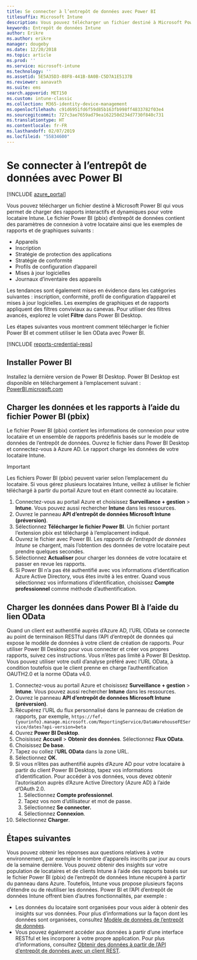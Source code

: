 ```yaml
---
title: Se connecter à l’entrepôt de données avec Power BI
titlesuffix: Microsoft Intune
description: Vous pouvez télécharger un fichier destiné à Microsoft Power BI qui vous permet de charger des rapports interactifs et dynamiques pour votre locataire Microsoft Intune.
keywords: Entrepôt de données Intune
author: Erikre
ms.author: erikre
manager: dougeby
ms.date: 12/20/2018
ms.topic: article
ms.prod: ''
ms.service: microsoft-intune
ms.technology: ''
ms.assetid: 5E5A35D3-88F8-441B-8A0B-C5D7A1E5137B
ms.reviewer: aanavath
ms.suite: ems
search.appverid: MET150
ms.custom: intune-classic
ms.collection: M365-identity-device-management
ms.openlocfilehash: c91d6951fd6f59d85b163fb998ff4833782f03e4
ms.sourcegitcommit: 727c3ae7659ad79ea162250d234d7730f840c731
ms.translationtype: HT
ms.contentlocale: fr-FR
ms.lasthandoff: 02/07/2019
ms.locfileid: "55834600"
---
```

# <a name="connect-to-the-data-warehouse-with-power-bi"></a>Se connecter à l’entrepôt de données avec Power BI

[!INCLUDE [azure_portal](./includes/azure_portal.md)]

Vous pouvez télécharger un fichier destiné à Microsoft Power BI qui vous permet de charger des rapports interactifs et dynamiques pour votre locataire Intune. Le fichier Power BI (pbix) d’entrepôt de données contient des paramètres de connexion à votre locataire ainsi que les exemples de rapports et de graphiques suivants :  

  -  Appareils
  -  Inscription
  -  Stratégie de protection des applications
  -  Stratégie de conformité
  -  Profils de configuration d’appareil
  -  Mises à jour logicielles
  -  Journaux d’inventaire des appareils

Les tendances sont également mises en évidence dans les catégories suivantes : inscription, conformité, profil de configuration d’appareil et mises à jour logicielles. Les exemples de graphiques et de rapports appliquent des filtres conviviaux au canevas. Pour utiliser des filtres avancés, explorez le volet **Filtre** dans Power BI Desktop.

Les étapes suivantes vous montrent comment télécharger le fichier Power BI et comment utiliser le lien OData avec Power BI.

[!INCLUDE [reports-credential-reqs](./includes/reports-credential-reqs.md)]

## <a name="install-power-bi"></a>Installer Power BI

Installez la dernière version de Power BI Desktop. Power BI Desktop est disponible en téléchargement à l’emplacement suivant : [PowerBI.microsoft.com](https://powerbi.microsoft.com/desktop)

## <a name="load-the-data-and-reports-using-the-power-bi-file-pbix"></a>Charger les données et les rapports à l’aide du fichier Power BI (pbix)

Le fichier Power BI (pbix) contient les informations de connexion pour votre locataire et un ensemble de rapports prédéfinis basés sur le modèle de données de l’entrepôt de données. Ouvrez le fichier dans Power BI Desktop et connectez-vous à Azure AD. Le rapport charge les données de votre locataire Intune.

> [!Important]  
> Les fichiers Power BI (pbix) peuvent varier selon l’emplacement du locataire. Si vous gérez plusieurs locataires Intune, veillez à utiliser le fichier téléchargé à partir du portail Azure tout en étant connecté au locataire.  

1.  Connectez-vous au portail Azure et choisissez **Surveillance + gestion** > **Intune**. Vous pouvez aussi rechercher **Intune** dans les ressources.  
2.  Ouvrez le panneau **API d’entrepôt de données Microsoft Intune (préversion)**.
3.  Sélectionnez **Télécharger le fichier Power BI**. Un fichier portant l’extension pbix est téléchargé à l’emplacement indiqué.
4.  Ouvrez le fichier avec Power BI. Les *rapports de l’entrepôt de données Intune* se chargent, mais l’obtention des données de votre locataire peut prendre quelques secondes.
5.  Sélectionnez **Actualiser** pour charger les données de votre locataire et passer en revue les rapports.
6.  Si Power BI n’a pas été authentifié avec vos informations d’identification Azure Active Directory, vous êtes invité à les entrer. Quand vous sélectionnez vos informations d’identification, choisissez **Compte professionnel** comme méthode d’authentification.

## <a name="load-the-data-in-power-bi-using-the-odata-link"></a>Charger les données dans Power BI à l’aide du lien OData

Quand un client est authentifié auprès d’Azure AD, l’URL OData se connecte au point de terminaison RESTful dans l’API d’entrepôt de données qui expose le modèle de données à votre client de création de rapports. Pour utiliser Power BI Desktop pour vous connecter et créer vos propres rapports, suivez ces instructions. Vous n’êtes pas limité à Power BI Desktop. Vous pouvez utiliser votre outil d’analyse préféré avec l’URL OData, à condition toutefois que le client prenne en charge l’authentification OAUTH2.0 et la norme OData v4.0.

1.  Connectez-vous au portail Azure et choisissez **Surveillance + gestion** > **Intune**. Vous pouvez aussi rechercher **Intune** dans les ressources.  
2.  Ouvrez le panneau **API d’entrepôt de données Microsoft Intune (préversion)**.
3. Récupérez l’URL du flux personnalisé dans le panneau de création de rapports, par exemple, `https://fef.{yourinfo}.manage.microsoft.com/ReportingService/DataWarehouseFEService/dates?api-version=beta`
4. Ouvrez **Power BI Desktop**.
5. Choisissez **Accueil** > **Obtenir des données**. Sélectionnez **Flux OData**.
6. Choisissez **De base**.
7. Tapez ou collez l’**URL OData** dans la zone URL.
8. Sélectionnez **OK**.
9. Si vous n’êtes pas authentifié auprès d’Azure AD pour votre locataire à partir du client Power BI Desktop, tapez vos informations d’identification. Pour accéder à vos données, vous devez obtenir l’autorisation auprès d’Azure Active Directory (Azure AD) à l’aide d’OAuth 2.0.  
    1.  Sélectionnez **Compte professionnel**.  
    2.  Tapez vos nom d’utilisateur et mot de passe.  
    3.  Sélectionnez **Se connecter.**  
    4.  Sélectionnez **Connexion**.  
10. Sélectionnez **Charger**.

## <a name="next-steps"></a>Étapes suivantes

Vous pouvez obtenir les réponses aux questions relatives à votre environnement, par exemple le nombre d’appareils inscrits par jour au cours de la semaine dernière. Vous pouvez obtenir des insights sur votre population de locataires et de clients Intune à l’aide des rapports basés sur le fichier Power BI (pbix) de l’entrepôt de données Intune récupéré à partir du panneau dans Azure. Toutefois, Intune vous propose plusieurs façons d’étendre ou de réutiliser les données. Power BI et l’API d’entrepôt de données Intune offrent bien d’autres fonctionnalités, par exemple :

<!-- -  You can use Power BI Desktop to create additional report types with your data. For example, you could create a custom chart representing the ratio of device manufactures in your enterprise. For more information about creating custom reports with Power BI and the Intune Data Warehouse, see `BLOG POST ON POWER BI`. -->
 -  Les données du locataire sont organisées pour vous aider à obtenir des insights sur vos données. Pour plus d’informations sur la façon dont les données sont organisées, consultez [Modèle de données de l’entrepôt de données](reports-ref-data-model.md).
 -  Vous pouvez également accéder aux données à partir d’une interface RESTful et les incorporer à votre propre application. Pour plus d’informations, consultez [Obtenir des données à partir de l’API d’entrepôt de données avec un client REST](reports-proc-data-rest.md).
